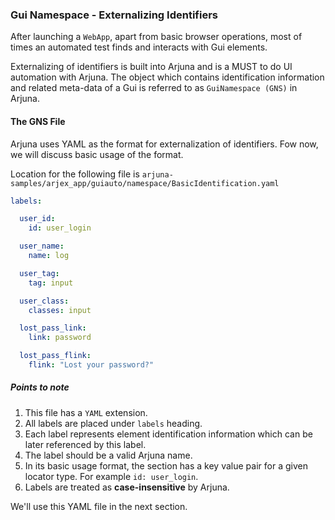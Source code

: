 ### Gui Namespace - Externalizing Identifiers

After launching a `WebApp`, apart from basic browser operations, most of times an automated test finds and interacts with Gui elements.

Externalizing of identifiers is built into Arjuna and is a MUST to do UI automation with Arjuna. The object which contains identification information and related meta-data of a Gui is referred to as `GuiNamespace (GNS)` in Arjuna.

#### The GNS File

Arjuna uses YAML as the format for externalization of identifiers. Fow now, we will discuss basic usage of the format.

Location for the following file is `arjuna-samples/arjex_app/guiauto/namespace/BasicIdentification.yaml`

```YAML
labels:

  user_id:
    id: user_login

  user_name:
    name: log

  user_tag:
    tag: input

  user_class:
    classes: input

  lost_pass_link:
    link: password

  lost_pass_flink:
    flink: "Lost your password?"
```

##### Points to note
1. This file has a `YAML` extension.
2. All labels are placed under `labels` heading.
3. Each label represents element identification information which can be later referenced by this label.
3. The label should be a valid Arjuna name.
4. In its basic usage format, the section has a key value pair for a given locator type. For example `id: user_login`.
5. Labels are treated as **case-insensitive** by Arjuna.

We'll use this YAML file in the next section.